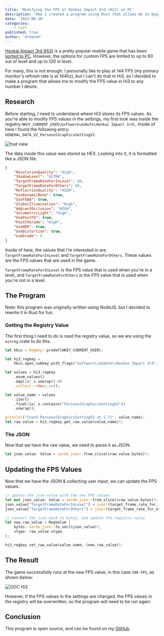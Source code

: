 ```yaml
---
title: 'Modifying the FPS of Honkai Impact 3rd (Hi3) on PC'
description: 'How I created a program using Rust that allows me to bypass the FPS limit in Hi3'
date: '2023-06-20'
categories:
    - rust
published: true
author: 'dromzeh'
---
```


[Honkai Impact 3rd (Hi3)](https://en.wikipedia.org/wiki/Honkai_Impact_3rd) is a pretty popular mobile game that has been [ported to PC](https://honkaiimpact3.hoyoverse.com/global/en-us/news/1977?cate=).
However, the options for custom FPS are limited to up to 60 out of level and up to 120 in level.

For many, this is not enough. I personally like to play at 144 FPS (my primary monitor's refresh rate is at 144hz), but I can't do that in Hi3, so I decided to make a program that allows me to modify the FPS value in Hi3 to any number I desire.

## Research

Before starting, I need to understand where Hi3 stores its FPS values.
As you're able to modify FPS values in the settings, my first look was inside the registry `HKEY_CURRENT_USER\Software\miHoYo\Honkai Impact 3rd\`.
Inside of here I found the following entry: `GENERAL_DATA_V2_PersonalGraphicsSettingV2`.

![hxd view](/images/hxd-hi3-regview.png)

The data inside this value was stored as HEX. Looking into it, it is formatted like a JSON file:

```json
{
	"ResolutionQuality": "High",
	"ShadowLevel": "ULTRA",
	"TargetFrameRateForInLevel": 60,
	"TargetFrameRateForOthers": 60,
	"ReflectionQuality": "HIGH",
	"UseDynamicBone": true,
	"UseFXAA": true,
	"GlobalIllumination": "High",
	"AmbientOcclusion": "HIGH",
	"VolumetricLight": "High",
	"UsePostFX": true,
	"PostFXGrade": "High",
	"UseHDR": true,
	"UseDistortion": true,
	"LodGrade": 0
}
```

Inside of here, the values that I'm interested in are `TargetFrameRateForInLevel` and `TargetFrameRateForOthers`.
These values are the FPS values that are used in the game.

`TargetFrameRateForInLevel` is the FPS value that is used when you're in a level, and `TargetFrameRateForOthers` is the FPS value that is used when you're not in a level.

## The Program

Note: this program was originally written using NodeJS, but I decided to rewrite it in Rust for fun.

### Getting the Registry Value

The first thing I need to do is read the registry value, so we are using the `winreg` crate to do this.

```rust
let hkcu = RegKey::predef(HKEY_CURRENT_USER);

let hi3_regkey =
    hkcu.open_subkey_with_flags("Software\\miHoYo\\Honkai Impact 3rd", KEY_ALL_ACCESS)?;

let values = hi3_regkey
    .enum_values()
    .map(|x| x.unwrap().0)
    .collect::<Vec<_>>();

let value_name = values
    .iter()
    .find(|&x| x.contains("PersonalGraphicsSettingV2"))
    .unwrap();

println!("Found PersonalGraphicsSettingV2 at {:?}", value_name);
let raw_value = hi3_regkey.get_raw_value(value_name)?;
```

### The JSON

Now that we have the raw value, we need to parse it as JSON.

```rust
let json_value: Value = serde_json::from_slice(&raw_value.bytes)?;
```

## Updating the FPS Values

Now that we have the JSON & collecting user input, we can update the FPS values.

```rust
// update the json value with the new FPS values
let mut json_value: Value = serde_json::from_slice(&raw_value.bytes)?;
json_value["TargetFrameRateForInLevel"] = json!(target_frame_rate_for_in_level);
json_value["TargetFrameRateForOthers"] = json!(target_frame_rate_for_others);

// convert the json back to bytes, and update the registry value
let new_raw_value = RegValue {
    bytes: serde_json::to_vec(&json_value)?,
    vtype: raw_value.vtype,
};

hi3_regkey.set_raw_value(value_name, &new_raw_value)?;
```

## The Result

The game successfully runs at the new FPS value, in this case `200 FPS`, as shown below:

![OOC Hi3](/images/ooc-hi3-200fps.png)

However, if the FPS values in the settings are changed, the FPS values in the registry will be overwritten, so the program will need to be run again.

## Conclusion

This program is open source, and can be found on my [GitHub](https://git.dromzeh.dev/hyv-fps-unlocker).
